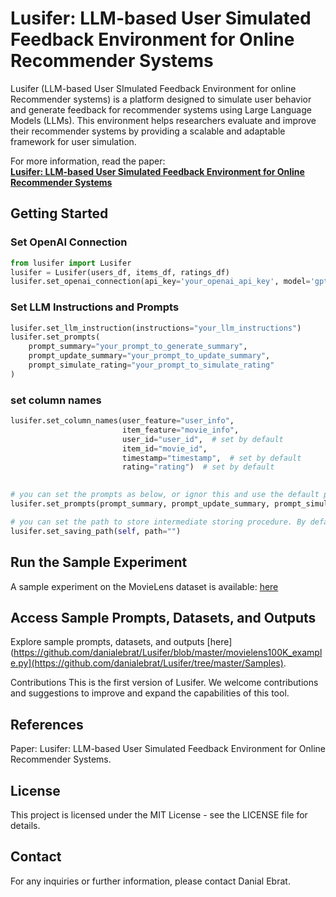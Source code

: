 # Lusifer: LLM-based User Simulated Feedback Environment for Online Recommender Systems

Lusifer (LLM-based User SImulated Feedback Environment for online Recommender systems) is a platform designed to simulate user behavior and generate feedback for recommender systems using Large Language Models (LLMs). This environment helps researchers evaluate and improve their recommender systems by providing a scalable and adaptable framework for user simulation.

For more information, read the paper:  
**[Lusifer: LLM-based User Simulated Feedback Environment for Online Recommender Systems](https://github.com/danialebrat/Lusifer)**

## Getting Started

### Set OpenAI Connection

```python
from lusifer import Lusifer 
lusifer = Lusifer(users_df, items_df, ratings_df) 
lusifer.set_openai_connection(api_key='your_openai_api_key', model='gpt-3.5-turbo') 
```

### Set LLM Instructions and Prompts

```python
lusifer.set_llm_instruction(instructions="your_llm_instructions") 
lusifer.set_prompts(
    prompt_summary="your_prompt_to_generate_summary", 
    prompt_update_summary="your_prompt_to_update_summary", 
    prompt_simulate_rating="your_prompt_to_simulate_rating" 
)
```


### set column names

```python
lusifer.set_column_names(user_feature="user_info",
                         item_feature="movie_info",
                         user_id="user_id",  # set by default
                         item_id="movie_id",
                         timestamp="timestamp",  # set by default
                         rating="rating")  # set by default

    
# you can set the prompts as below, or ignor this and use the default prompts
lusifer.set_prompts(prompt_summary, prompt_update_summary, prompt_simulate_rating)

# you can set the path to store intermediate storing procedure. By default, they will be saved on Root.
lusifer.set_saving_path(self, path="")
```


## Run the Sample Experiment
A sample experiment on the MovieLens dataset is available: [here](https://github.com/danialebrat/Lusifer/blob/master/movielens100K_example.py)

## Access Sample Prompts, Datasets, and Outputs
Explore sample prompts, datasets, and outputs [here](https://github.com/danialebrat/Lusifer/blob/master/movielens100K_example.py](https://github.com/danialebrat/Lusifer/tree/master/Samples).

Contributions
This is the first version of Lusifer. We welcome contributions and suggestions to improve and expand the capabilities of this tool.

## References
Paper: Lusifer: LLM-based User Simulated Feedback Environment for Online Recommender Systems.

## License
This project is licensed under the MIT License - see the LICENSE file for details.

## Contact
For any inquiries or further information, please contact Danial Ebrat.
